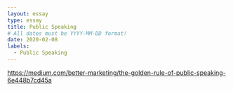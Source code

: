 ```yaml
---
layout: essay
type: essay
title: Public Speaking
# All dates must be YYYY-MM-DD format!
date: 2020-02-08
labels:
  - Public Speaking
---
```


https://medium.com/better-marketing/the-golden-rule-of-public-speaking-6e448b7cd45a

